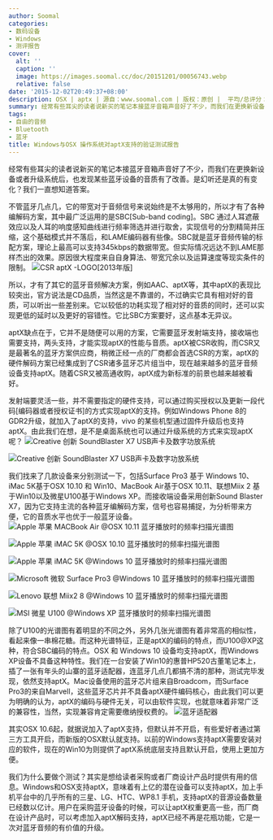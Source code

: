 ```yaml
---
author: Soomal
categories:
- 数码设备
- Windows
- 测评报告
cover:
  alt: ''
  caption: ''
  image: https://images.soomal.cc/doc/20151201/00056743.webp
  relative: false
date: '2015-12-02T20:49:37+08:00'
description: OSX | aptx | 源自：www.soomal.com | 版权：原创 |  平均/总评分：09.61/1249
summary: 经常有些耳尖的读者说新买的笔记本接蓝牙音箱声音好了不少，而我们在更换新设备或者升级系统后，也发现某些蓝牙设备的音质有了改善。是幻听还是真的有变化？我们一直想知道答案。
tags:
- 自由的音频
- Bluetooth
- 蓝牙
title: Windows与OSX 操作系统对aptX支持的验证测试报告
---
```


经常有些耳尖的读者说新买的笔记本接蓝牙音箱声音好了不少，而我们在更换新设备或者升级系统后，也发现某些蓝牙设备的音质有了改善。是幻听还是真的有变化？我们一直想知道答案。

不管蓝牙几点几，它的带宽对于音频信号来说始终是不太够用的，所以才有了各种编解码方案，其中最广泛运用的是SBC[Sub-band coding]。SBC 通过人耳遮蔽效应以及人耳的响度感知曲线进行频率筛选并进行取舍，实现信号的分割精简并压缩，这个基础模式并不落后，和LAME编码器有些像。SBC就是蓝牙音频传输的标配方案，理论上最高可以支持345kbps的数据带宽。但实际情况远达不到LAME那样杰出的效果。原因很大程度来自自身算法、带宽冗余以及运算速度等现实条件的限制。
![CSR aptX -LOGO[2013年版]](https://images.soomal.cc/doc/20140109/00039435_01.webp)




所以，才有了其它的蓝牙音频解决方案，例如AAC、aptX等，其中aptX的表现比较突出，官方说法是CD品质，当然这是不靠谱的，不过确实它具有相对好的音质，可以听出一些差别来。它以较低的功耗实现了相对好的音质的同时，还可以实现更低的延时以及更好的容错性。它比SBC方案要好，这点基本无异议。

aptX缺点在于，它并不是随便可以用的方案，它需要蓝牙发射端支持，接收端也需要支持，两头支持，才能实现aptX的性能与音质。aptX被CSR收购，而CSR又是最著名的蓝牙方案供应商，稍微正经一点的厂商都会首选CSR的方案，aptX的硬件解码方案已经集成到了CSR诸多蓝牙芯片组当中，现在越来越多的蓝牙音频设备支持aptX。随着CSR又被高通收购，aptX成为新标准的前景也越来越被看好。

发射端要灵活一些，并不需要指定的硬件支持，可以通过购买授权以及更新一段代码[编码器或者授权证书]的方式实现aptX的支持。例如Windows Phone 8的GDR2升级，就加入了aptX的支持，vivo 的某些机型通过固件升级后也支持aptX。由此我们在想，是不是桌面系统也可以通过升级系统的方式来实现aptX呢？
![Creative 创新 SoundBlaster X7 USB声卡及数字功放系统](https://images.soomal.cc/doc/20151125/00056549_01.webp)




![Creative 创新 SoundBlaster X7 USB声卡及数字功放系统](https://images.soomal.cc/doc/20151125/00056550_01.webp)




我们找来了几款设备来分别测试一下，包括Surface Pro3 基于 Windows 10、iMac 5K基于OSX 10.10 和 Win10、MacBook Air基于OSX 10.11、联想Miix 2 基于Win10以及微星U100基于Windows XP。而接收端设备采用创新Sound Blaster X7，因为它支持主流的各种蓝牙编解码方案，信号也容易捕捉，为分析带来方便，它的音质水平也优于一般蓝牙设备。
![Apple 苹果 MACBook Air @OSX 10.11 蓝牙播放时的频率扫描光谱图](https://images.soomal.cc/doc/20151201/00056737_01.webp)




![Apple 苹果 iMAC 5K @OSX 10.10 蓝牙播放时的频率扫描光谱图](https://images.soomal.cc/doc/20151201/00056738_01.webp)




![Apple 苹果 iMAC 5K @Windows 10 蓝牙播放时的频率扫描光谱图](https://images.soomal.cc/doc/20151201/00056739_01.webp)




![Microsoft 微软 Surface Pro3 @Windows 10 蓝牙播放时的频率扫描光谱图](https://images.soomal.cc/doc/20151201/00056740_01.webp)




![Lenovo 联想 Miix2 8 @Windows 10 蓝牙播放时的频率扫描光谱图](https://images.soomal.cc/doc/20151201/00056741_01.webp)




![MSI 微星 U100 @Windows XP 蓝牙播放时的频率扫描光谱图](https://images.soomal.cc/doc/20151201/00056742_01.webp)




除了U100的光谱图有着明显的不同之外，另外几张光谱图有着非常高的相似性，看起来像一串棉花糖。而这种光谱特征，正是aptX的编码的特点，而U100@XP这种，符合SBC编码的特点。OSX 和 Windows 10 设备均支持aptX，而Windows XP设备不具备这种特性。我们在一台安装了Win10的惠普HP520古董笔记本上，插了一张有年头的山寨的蓝牙适配器，连蓝牙几点几都搞不清的那种，测试完毕发现，依然支持aptX。Mac设备使用的蓝牙芯片组来自Broadcom，而Surface Pro3的来自Marvell，这些蓝牙芯片并不具备aptX硬件编码核心，由此我们可以更为明确的认为，aptX的编码与硬件无关，可以由软件实现，也就意味着非常广泛的兼容性，当然，实现兼容肯定需要缴纳授权费的。
![蓝牙适配器](https://images.soomal.cc/doc/20151202/00056745_01.webp)




其实OSX 10.6起，就据说加入了aptX支持，但默认并不开启，有些爱好者通过第三方工具开启，而新版的OSX默认就支持。以前的Windows支持aptX需要安装对应的软件，现在的Win10为则提供了aptX系统底层支持且默认开启，使用上更加方便。

我们为什么要做个测试？其实是想给读者采购或者厂商设计产品时提供有用的信息。Windows和OSX支持aptX，意味着有上亿的潜在设备可以支持aptX，加上手机平台中的几乎所有的三星、LG、HTC、WP8.1 手机，支持aptX的音源设备数量已经数以亿计。用户在采购蓝牙设备的时候，可以让aptX权重更高一些，而厂商在设计产品时，可以考虑加入aptX解码支持，aptX已经不再是花瓶功能，它是一次对蓝牙音频的有价值的升级。